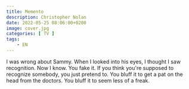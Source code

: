 ```yaml
---
title: Memento
description: Christopher Nolan
date: 2022-05-25 08:06:00+0200
image: cover.jpg
categories: [ TV ]
tags:
    - EN
---
```


I was wrong about Sammy. When I looked into his eyes, I thought I saw recognition. Now I know. You fake it. If you think you're supposed to recognize somebody, you just pretend to. You bluff it to get a pat on the head from the doctors. You bluff it to seem less of a freak.
